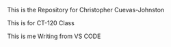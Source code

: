 This is the Repository for Christopher Cuevas-Johnston

This is for CT-120 Class

This is me Writing from VS CODE